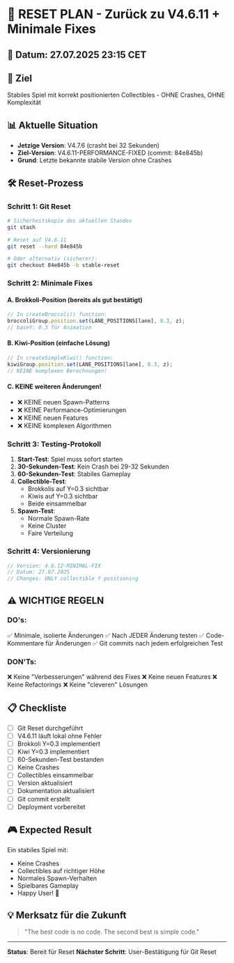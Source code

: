 # 🔄 RESET PLAN - Zurück zu V4.6.11 + Minimale Fixes

## 📅 Datum: 27.07.2025 23:15 CET

## 🎯 **Ziel**
Stabiles Spiel mit korrekt positionierten Collectibles - OHNE Crashes, OHNE Komplexität

## 📊 **Aktuelle Situation**
- **Jetzige Version**: V4.7.6 (crasht bei 32 Sekunden)
- **Ziel-Version**: V4.6.11-PERFORMANCE-FIXED (commit: 84e845b)
- **Grund**: Letzte bekannte stabile Version ohne Crashes

## 🛠️ **Reset-Prozess**

### **Schritt 1: Git Reset** 
```bash
# Sicherheitskopie des aktuellen Standes
git stash

# Reset auf V4.6.11
git reset --hard 84e845b

# Oder alternativ (sicherer):
git checkout 84e845b -b stable-reset
```

### **Schritt 2: Minimale Fixes**

#### **A. Brokkoli-Position (bereits als gut bestätigt)**
```javascript
// In createBroccoli() function:
broccoliGroup.position.set(LANE_POSITIONS[lane], 0.3, z);
// baseY: 0.3 für Animation
```

#### **B. Kiwi-Position (einfache Lösung)**
```javascript
// In createSimpleKiwi() function:
kiwiGroup.position.set(LANE_POSITIONS[lane], 0.3, z);
// KEINE komplexen Berechnungen!
```

#### **C. KEINE weiteren Änderungen!**
- ❌ KEINE neuen Spawn-Patterns
- ❌ KEINE Performance-Optimierungen
- ❌ KEINE neuen Features
- ❌ KEINE komplexen Algorithmen

### **Schritt 3: Testing-Protokoll**

1. **Start-Test**: Spiel muss sofort starten
2. **30-Sekunden-Test**: Kein Crash bei 29-32 Sekunden
3. **60-Sekunden-Test**: Stabiles Gameplay
4. **Collectible-Test**: 
   - Brokkolis auf Y=0.3 sichtbar
   - Kiwis auf Y=0.3 sichtbar
   - Beide einsammelbar
5. **Spawn-Test**: 
   - Normale Spawn-Rate
   - Keine Cluster
   - Faire Verteilung

### **Schritt 4: Versionierung**
```javascript
// Version: 4.6.12-MINIMAL-FIX
// Datum: 27.07.2025
// Changes: ONLY collectible Y positioning
```

## ⚠️ **WICHTIGE REGELN**

### **DO's:**
✅ Minimale, isolierte Änderungen
✅ Nach JEDER Änderung testen
✅ Code-Kommentare für Änderungen
✅ Git commits nach jedem erfolgreichen Test

### **DON'Ts:**
❌ Keine "Verbesserungen" während des Fixes
❌ Keine neuen Features
❌ Keine Refactorings
❌ Keine "cleveren" Lösungen

## 📋 **Checkliste**

- [ ] Git Reset durchgeführt
- [ ] V4.6.11 läuft lokal ohne Fehler
- [ ] Brokkoli Y=0.3 implementiert
- [ ] Kiwi Y=0.3 implementiert
- [ ] 60-Sekunden-Test bestanden
- [ ] Keine Crashes
- [ ] Collectibles einsammelbar
- [ ] Version aktualisiert
- [ ] Dokumentation aktualisiert
- [ ] Git commit erstellt
- [ ] Deployment vorbereitet

## 🎮 **Expected Result**

Ein stabiles Spiel mit:
- Keine Crashes
- Collectibles auf richtiger Höhe
- Normales Spawn-Verhalten
- Spielbares Gameplay
- Happy User! 🎉

## 💡 **Merksatz für die Zukunft**

> "The best code is no code. The second best is simple code."

---

**Status**: Bereit für Reset
**Nächster Schritt**: User-Bestätigung für Git Reset